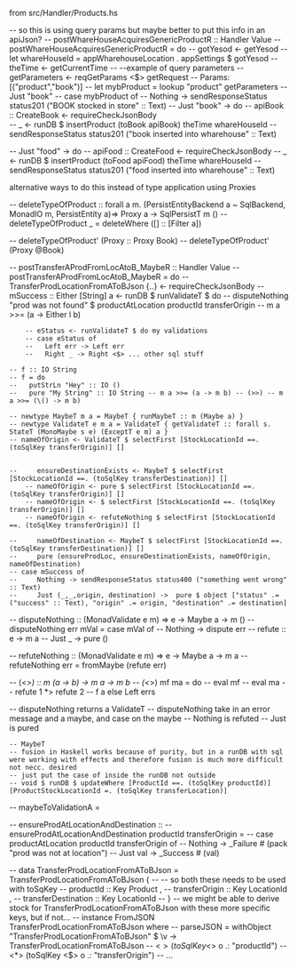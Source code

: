 from src/Handler/Products.hs

-- so this is using query params but maybe better to put this info in an apiJson?
-- postWhareHouseAcquiresGenericProductR :: Handler Value 
-- postWhareHouseAcquiresGenericProductR = do 
--     gotYesod <- getYesod
--     let whareHouseId = appWharehouseLocation . appSettings $ gotYesod 
--     theTime <- getCurrentTime
--     --example of query parameters
--     getParameters <- reqGetParams <$> getRequest -- Params: [("product","book")]
--     let mybProduct = lookup "product" getParameters -- Just "book"
--     case mybProduct of
--         Nothing -> sendResponseStatus status201 ("BOOK stocked in store" :: Text)
--         Just "book" -> do
--             apiBook :: CreateBook <- requireCheckJsonBody  
--             _ <- runDB $ insertProduct (toBook apiBook) theTime whareHouseId
--             sendResponseStatus status201 ("book inserted into wharehouse" :: Text)

--         Just "food" -> do
--             apiFood :: CreateFood <- requireCheckJsonBody
--             _ <- runDB $ insertProduct (toFood apiFood) theTime whareHouseId
--             sendResponseStatus status201 ("food inserted into wharehouse" :: Text)


alternative ways to do this instead of type application using Proxies

-- deleteTypeOfProduct :: forall a m. (PersistEntityBackend a ~ SqlBackend, MonadIO m, PersistEntity a)=> Proxy a -> SqlPersistT m ()
-- deleteTypeOfProduct _ = deleteWhere ([] :: [Filter a])

-- deleteTypeOfProduct' (Proxy :: Proxy Book)
-- deleteTypeOfProduct' (Proxy @Book)    




-- postTransferAProdFromLocAtoB_MaybeR :: Handler Value
-- postTransferAProdFromLocAtoB_MaybeR = do
--     TransferProdLocationFromAToBJson {..} <- requireCheckJsonBody
--     mSuccess :: Either [String] a  <- runDB $ runValidateT $ do 
--         disputeNothing "prod was not found" $ productAtLocation productId transferOrigin
--         m a >>= (a -> Either l b)

        -- eStatus <- runValidateT $ do my validations
        -- case eStatus of
        --   Left err -> Left err
        --   Right _ -> Right <$> ... other sql stuff

    -- f :: IO String
    -- f = do
    --   putStrLn "Hey" :: IO ()
    --   pure "My String" :: IO String -- m a >>= (a -> m b) -- (>>) -- m a >>= (\() -> m b)

    -- newtype MaybeT m a = MaybeT { runMaybeT :: m (Maybe a) }
    -- newtype ValidateT e m a = ValidateT { getValidateT :: forall s. StateT (MonoMaybe s e) (ExceptT e m) a }
    -- nameOfOrigin <- ValidateT $ selectFirst [StockLocationId ==. (toSqlKey transferOrigin)] []


    --     ensureDestinationExists <- MaybeT $ selectFirst [StockLocationId ==. (toSqlKey transferDestination)] []
        -- nameOfOrigin <- pure $ selectFirst [StockLocationId ==. (toSqlKey transferOrigin)] []
        -- nameOfOrigin <- $ selectFirst [StockLocationId ==. (toSqlKey transferOrigin)] []
        -- nameOfOrigin <- refuteNothing $ selectFirst [StockLocationId ==. (toSqlKey transferOrigin)] []

    --     nameOfDestination <- MaybeT $ selectFirst [StockLocationId ==. (toSqlKey transferDestination)] []
    --     pure (ensureProdLoc, ensureDestinationExists, nameOfOrigin, nameOfDestination)
    -- case mSuccess of
    --     Nothing -> sendResponseStatus status400 ("something went wrong" :: Text)
    --     Just (_,_,origin, destination) ->  pure $ object ["status" .= ("success" :: Text), "origin" .= origin, "destination" .= destination]

-- disputeNothing :: (MonadValidate e m) => e -> Maybe a -> m ()
-- disputeNothing err mVal = case mVal of
--     Nothing -> dispute err -- refute :: e -> m a
--     Just _ -> pure ()

-- refuteNothing :: (MonadValidate e m) => e -> Maybe a -> m a
-- refuteNothing err = fromMaybe (refute err)


-- (<*>) :: m (a -> b) -> m a -> m b
-- (<*>) mf ma = do
    -- eval mf
    -- eval ma
    -- refute 1 *> refute 2
    -- f a else Left errs

-- disputeNothing returns a ValidateT
-- disputeNothing take in an error message and a maybe, and case on the maybe
-- Nothing is refuted
-- Just is pured 



 
    -- MaybeT 
    -- fusion in Haskell works because of purity, but in a runDB with sql were working with effects and therefore fusion is much more difficult not necc. desired
    -- just put the case of inside the runDB not outside 
    -- void $ runDB $ updateWhere [ProductId ==. (toSqlKey productId)] [ProductStockLocationId =. (toSqlKey transferLocation)]




-- maybeToValidationA = 

-- ensureProdAtLocationAndDestination :: 
-- ensureProdAtLocationAndDestination productId transferOrigin = 
--     case productAtLocation productId transferOrigin of
--         Nothing -> _Failure # (pack "prod was not at location")
--         Just val -> _Success # (val)




-- data TransferProdLocationFromAToBJson = TransferProdLocationFromAToBJson {
-- -- so both these needs to be used with toSqKey 
--         productId :: Key Product ,
--         transferOrigin :: Key LocationId , 
--         transferDestination :: Key LocationId
--     }
--  we might be able to derive stock for TransferProdLocationFromAToBJson with these more specific keys, but if not...
-- instance FromJSON TransferProdLocationFromAToBJson where
--   parseJSON = withObject "TransferProdLocationFromAToBJson" $ \v -> TransferProdLocationFromAToBJson
--      <$> (toSqlKey <$> o .: "productId")
--      <*> (toSqlKey <$> o .: "transferOrigin")
-- ...

